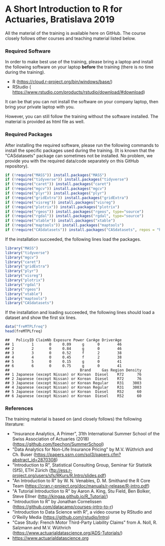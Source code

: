 # A Short Introduction to R for Actuaries, Bratislava 2019

All the material of the training is available here on GitHub. The course closely follows other courses and teaching material listed below.

### Required Software
In order to make best use of the training, please bring a laptop and install the following software on your laptop **before** the training (there is no time during the training).
- R (https://cloud.r-project.org/bin/windows/base/)
- RStudio ( https://www.rstudio.com/products/rstudio/download/#download)

It can be that you can not install the software on your company laptop, then bring your private laptop with you.

However, you can still follow the training without the software installed. The material is provided as html file as well.
 
 
### Required Packages
After installing the required software, please run the following commands to install the specific packages used during the training. (It is known that the "CASdatasets" package can sometimes not be installed. No problem, we provide you with the required data/code separately on this GitHub repository).
 
 ``` r
if (!require("MASS")) install.packages("MASS")
if (!require("tidyverse")) install.packages("tidyverse")
if (!require("caret")) install.packages("caret")
if (!require("mgcv")) install.packages("mgcv")
if (!require("plyr")) install.packages("plyr")
if (!require("gridExtra")) install.packages("gridExtra")
if (!require("visreg")) install.packages("visreg")
if (!require("plotrix")) install.packages("plotrix")
if (!require("rgeos")) install.packages("rgeos", type="source")
if (!require("rgdal")) install.packages("rgdal", type="source")
if (!require("xtable")) install.packages("xtable")
if (!require("maptools")) install.packages("maptools")
if (!require("CASdatasets")) install.packages("CASdatasets", repos = "http://cas.uqam.ca/pub/R/", type="source")
```

If the installation succeeded, the following lines load the packages.

 ``` r
library("MASS")
library("tidyverse")
library("mgcv")
library("caret")
library("gridExtra")
library("plyr")
library("visreg")
library("plotrix")
library("rgdal")
library("rgeos")
library("xtable")
library("maptools")
library("CASdatasets")
```

If the installation and loading succeeded, the following lines should load a dataset and show the first six lines.

``` r
data("freMTPLfreq")
head(freMTPLfreq)
```

    ##   PolicyID ClaimNb Exposure Power CarAge DriverAge
    ## 1        1       0     0.09     g      0        46
    ## 2        2       0     0.84     g      0        46
    ## 3        3       0     0.52     f      2        38
    ## 4        4       0     0.45     f      2        38
    ## 5        5       0     0.15     g      0        41
    ## 6        6       0     0.75     g      0        41
    ##                                Brand     Gas Region Density
    ## 1 Japanese (except Nissan) or Korean  Diesel    R72      76
    ## 2 Japanese (except Nissan) or Korean  Diesel    R72      76
    ## 3 Japanese (except Nissan) or Korean Regular    R31    3003
    ## 4 Japanese (except Nissan) or Korean Regular    R31    3003
    ## 5 Japanese (except Nissan) or Korean  Diesel    R52      60
    ## 6 Japanese (except Nissan) or Korean  Diesel    R52      60

 
### References
The training material is based on (and closely follows) the following literature:
- "Insurance Analytics, A Primer", 31th International Summer School of the Swiss Association of Actuaries (2018)
  (https://github.com/fpechon/SummerSchool)
- "Data Analytics for Non-Life Insurance Pricing" by M.V. Wüthrich and Ch. Buser (https://papers.ssrn.com/sol3/papers.cfm?abstract_id=2870308)
- "Introduction to R", Statistical Consulting Group, Seminar für Statistik (SfS), ETH Zürich (ftp://ess.r-project.org/users/sfs/RKurs/R.Intro/slides.pdf)
- "An Introduction to R" by W. N. Venables, D. M. Smithand the R Core Team (https://cran.r-project.org/doc/manuals/r-release/R-intro.pdf)
- "A Tutorial Introduction to R" by Aaron A. King, Stu Field, Ben Bolker, Steve Ellner (http://kingaa.github.io/R_Tutorial/)
- "Introduction to R" by Jonathan Cornelissen (https://github.com/datacamp/courses-intro-to-r)
- "Introduction to Data Science with R", a video course by RStudio and O'Reilly Media (https://github.com/rstudio/Intro)
- "Case Study: French Motor Third-Party Liability Claims" from A. Noll, R. Salzmann and M.V. Wüthrich (https://www.actuarialdatascience.org/ADS-Tutorials/)
- https://www.actuarialdatascience.org

